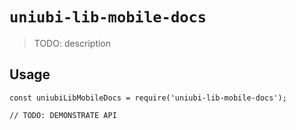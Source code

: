 # `uniubi-lib-mobile-docs`

> TODO: description

## Usage

```
const uniubiLibMobileDocs = require('uniubi-lib-mobile-docs');

// TODO: DEMONSTRATE API
```
